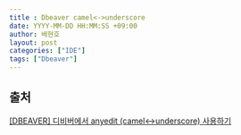 ```yaml
---
title : Dbeaver camel<->underscore
date: YYYY-MM-DD HH:MM:SS +09:00
author: 배현호
layout: post
categories: ["IDE"]
tags: ["Dbeaver"]
---
```



## 출처
[[DBEAVER] 디비버에서 anyedit (camel<->underscore) 사용하기](https://raw.githubusercontent.com/iloveeclipse/plugins/latest/)